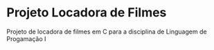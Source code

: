 # Projeto Locadora de Filmes

Projeto de locadora de filmes em C para a disciplina de Linguagem de Progamação I